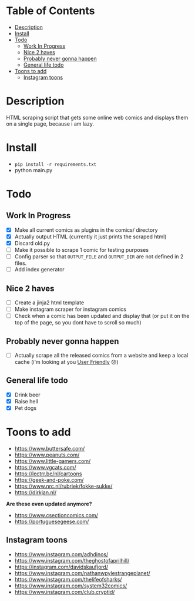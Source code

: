 # Table of Contents
- [Description](#description)
- [Install](#install)
- [Todo](#todo)
  * [Work In Progress](#work-in-progress)
  * [Nice 2 haves](#nice-2-haves)
  * [Probably never gonna happen](#probably-never-gonna-happen)
  * [General life todo](#general-life-todo)
- [Toons to add](#toons-to-add)
  * [Instagram toons](#instagram-toons)

# Description
HTML scraping script that gets some online web comics and displays them on a single page, because i am lazy.

# Install
- `pip install -r requirements.txt`
- python main.py

# Todo

## Work In Progress
- [x] Make all current comics as plugins in the comics/ directory 
- [x] Actually output HTML (currently it just prints the scraped html)
- [x] Discard old.py
- [ ] Make it possible to scrape 1 comic for testing purposes
- [ ] Config parser so that `OUTPUT_FILE` and `OUTPUT_DIR` are not defined in 2 files.
- [ ] Add index generator

## Nice 2 haves
- [ ] Create a jinja2 html template
- [ ] Make instagram scraper for instagram comics
- [ ] Check when a comic has been updated and display that (or put it on the top of the page, so you dont have to scroll so much)

## Probably never gonna happen
- [ ] Actually scrape all the released comics from a website and keep a local cache (i'm looking at you [User Friendly](https://en.wikipedia.org/wiki/User_Friendly) &#128542;)

## General life todo
- [x] Drink beer
- [x] Raise hell
- [x] Pet dogs

# Toons to add
- https://www.buttersafe.com/
- https://www.peanuts.com/
- https://www.little-gamers.com/
- https://www.vgcats.com/
- https://lectrr.be/nl/cartoons
- https://geek-and-poke.com/
- https://www.nrc.nl/rubriek/fokke-sukke/
- https://dirkjan.nl/

**Are these even updated anymore?**
- https://www.csectioncomics.com/ 
- https://portuguesegeese.com/

## Instagram toons

- https://www.instagram.com/adhdinos/
- https://www.instagram.com/theghostofaprilhill/
- https://instagram.com/davidskaufjord/
- https://www.instagram.com/nathanwpylestrangeplanet/
- https://www.instagram.com/thelifeofsharks/
- https://www.instagram.com/system32comics/
- https://www.instagram.com/club.cryptid/
